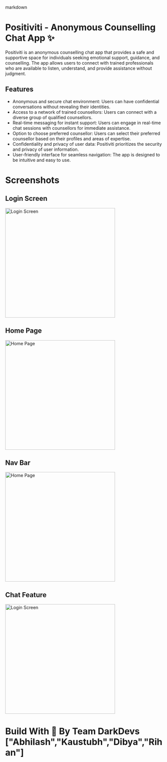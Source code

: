 markdown

# Positiviti - Anonymous Counselling Chat App ✨

Positiviti is an anonymous counselling chat app that provides a safe and supportive space for individuals seeking emotional support, guidance, and counselling. The app allows users to connect with trained professionals who are available to listen, understand, and provide assistance without judgment.

## Features

- Anonymous and secure chat environment: Users can have confidential conversations without revealing their identities.
- Access to a network of trained counsellors: Users can connect with a diverse group of qualified counsellors.
- Real-time messaging for instant support: Users can engage in real-time chat sessions with counsellors for immediate assistance.
- Option to choose preferred counsellor: Users can select their preferred counsellor based on their profiles and areas of expertise.
- Confidentiality and privacy of user data: Positiviti prioritizes the security and privacy of user information.
- User-friendly interface for seamless navigation: The app is designed to be intuitive and easy to use.

# Screenshots

## Login Screen 

<img src="https://github.com/BlckDragonXabhi/positiVITi1.2/assets/132396257/42e095b3-830f-413f-bc75-d3471ce9d70d" alt="Login Screen" width="350px">

## Home Page

<img src="https://github.com/BlckDragonXabhi/positiVITi1.2/assets/132396257/9a14ce5c-9d03-4023-8d90-38b4ed34079a" alt="Home Page" width="350px">


## Nav Bar

<img src="https://github.com/BlckDragonXabhi/positiVITi1.2/assets/132396257/308f2f03-3335-49ff-84c6-32a56b5c0ee1" alt="Home Page" width="350px">

## Chat Feature

<img src="https://github.com/BlckDragonXabhi/positiVITi1.2/assets/132396257/301b33b4-4294-464c-a86d-8a8fa63efea1" alt="Login Screen" width="350px">


# Build With 🧡 By Team DarkDevs ["Abhilash","Kaustubh","Dibya","Rihan"]








